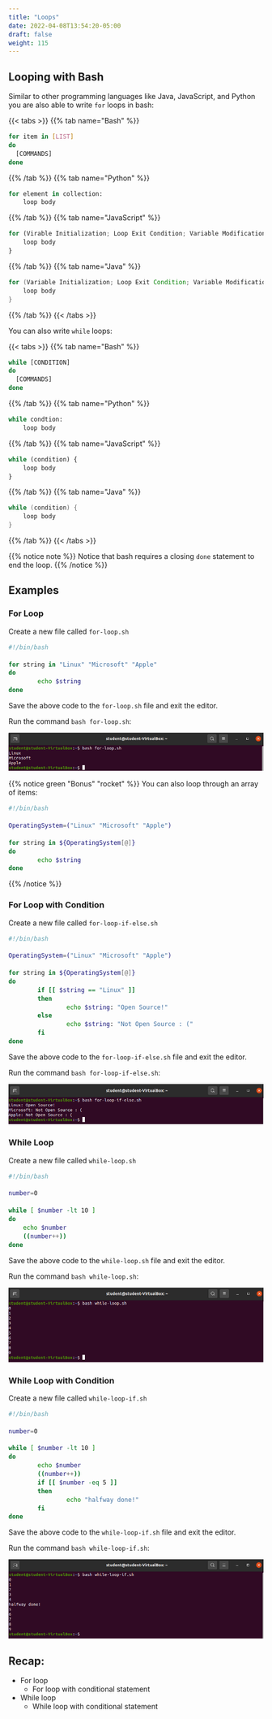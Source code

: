```yaml
---
title: "Loops"
date: 2022-04-08T13:54:20-05:00
draft: false
weight: 115
---
```


## Looping with Bash

Similar to other programming languages like Java, JavaScript, and Python you are also able to write `for` loops in bash:

{{< tabs >}}
{{% tab name="Bash" %}}
```Bash
for item in [LIST]
do
  [COMMANDS]
done

```
{{% /tab %}}
{{% tab name="Python" %}}
```python
for element in collection:
    loop body
```
{{% /tab %}}
{{% tab name="JavaScript" %}}
```js
for (Virable Initialization; Loop Exit Condition; Variable Modification) {
    loop body
}
```
{{% /tab %}}
{{% tab name="Java" %}}
```java
for (Variable Initialization; Loop Exit Condition; Variable Modification) {
    loop body
}
```
{{% /tab %}}
{{< /tabs >}}

You can also write `while` loops:

{{< tabs >}}
{{% tab name="Bash" %}}
```Bash
while [CONDITION]
do
  [COMMANDS]
done

```
{{% /tab %}}
{{% tab name="Python" %}}
```python
while condtion:
    loop body
```
{{% /tab %}}
{{% tab name="JavaScript" %}}
```js
while (condition) {
    loop body
}
```
{{% /tab %}}
{{% tab name="Java" %}}
```java
while (condition) {
    loop body
}
```
{{% /tab %}}
{{< /tabs >}}

{{% notice note %}}
Notice that bash requires a closing `done` statement to end the loop.
{{% /notice %}}

## Examples

### For Loop

Create a new file called `for-loop.sh`

```bash
#!/bin/bash

for string in "Linux" "Microsoft" "Apple"
do
        echo $string
done
```

Save the above code to the `for-loop.sh` file and exit the editor.

Run the command `bash for-loop.sh`:

![for-loop](pictures/for-loop.png?classes=border)

{{% notice green "Bonus" "rocket" %}}
You can also loop through an array of items:
```bash
#!/bin/bash

OperatingSystem=("Linux" "Microsoft" "Apple")

for string in ${OperatingSystem[@]}
do
        echo $string
done

```
{{% /notice %}}

### For Loop with Condition

Create a new file called `for-loop-if-else.sh`

```bash
#!/bin/bash

OperatingSystem=("Linux" "Microsoft" "Apple")

for string in ${OperatingSystem[@]}
do
        if [[ $string == "Linux" ]]
        then
                echo $string: "Open Source!"
        else
                echo $string: "Not Open Source : ("
        fi
done
```

Save the above code to the `for-loop-if-else.sh` file and exit the editor.

Run the command `bash for-loop-if-else.sh`:

![for-loop-condition](pictures/for-loop-condition.png?classes=border)

### While Loop

Create a new file called `while-loop.sh`

```bash
#!/bin/bash

number=0

while [ $number -lt 10 ]
do
    echo $number
    ((number++))
done
```

Save the above code to the `while-loop.sh` file and exit the editor.

Run the command `bash while-loop.sh`:

![while-loop](pictures/while-loop.png?classes=border)

### While Loop with Condition

Create a new file called `while-loop-if.sh`

```bash
#!/bin/bash

number=0

while [ $number -lt 10 ]
do
        echo $number
        ((number++))
        if [[ $number -eq 5 ]]
        then
                echo "halfway done!"
        fi
done
```

Save the above code to the `while-loop-if.sh` file and exit the editor.

Run the command `bash while-loop-if.sh`:

![while-if-loop](pictures/while-if-loop.png?classes=border)

## Recap:
- For loop
  - For loop with conditional statement
- While loop
  - While loop with conditional statement


